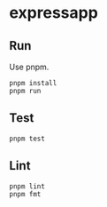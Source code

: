 # expressapp

## Run

Use pnpm.

```shell
pnpm install
pnpm run
```

## Test

```shell
pnpm test
```

## Lint

```shell
pnpm lint
pnpm fmt
```
